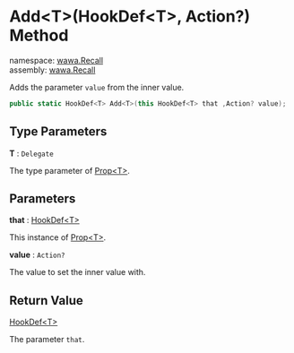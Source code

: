 # Add\<T\>\(HookDef\<T\>, Action?\) Method

namespace: [wawa\.Recall](../../wawa.Recall.md)<br />
assembly: [wawa\.Recall](../../../wawa.Recall.md)

Adds the parameter `value` from the inner value\.

```csharp
public static HookDef<T> Add<T>(this HookDef<T> that ,Action? value);
```

## Type Parameters

__T__ : `Delegate`

The type parameter of [Prop\<T\>](../../../wawa.Recall/wawa.Recall/Prop\`1.md)\.

## Parameters

__that__ : [HookDef\<T\>](../../../wawa.Recall/wawa.Recall/HookDef\`1.md)

This instance of [Prop\<T\>](../../../wawa.Recall/wawa.Recall/Prop\`1.md)\.

__value__ : `Action?`

The value to set the inner value with\.

## Return Value

[HookDef\<T\>](../../../wawa.Recall/wawa.Recall/HookDef\`1.md)

The parameter `that`\.

